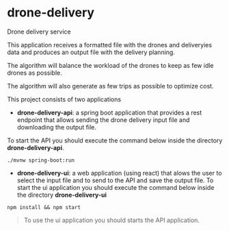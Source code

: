 # drone-delivery
Drone delivery service

This application receives a formatted file with the drones and deliveryies data and produces an output file with the delivery planning.

The algorithm will balance the workload of the drones to keep as few idle drones as possible.

The algorithm will also generate as few trips as possible to optimize cost.

This project consists of two applications
- **drone-delivery-api**: a spring boot application that provides a rest endpoint that allows sending the drone delivery input file and downloading the output file.

To start the API you should execute the command below inside the directory **drone-delivery-api**.

`./mvnw spring-boot:run`

- **drone-delivery-ui**: a web application (using react) that alows the user to select the input file and to send to the API and save the output file.
To start the ui application you should execute the command below inside the directory **drone-delivery-ui**

`npm install && npm start`

> To use the ui application you should starts the API application.

